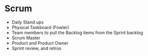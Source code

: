 # Scrum
- Daily Stand ups
- Physical Taskboard (Fowler)
- Team members to pull the Backlog items from the Sprint backlog
- Scrum Master
- Product and Product Owner
- Sprint review, and retros

